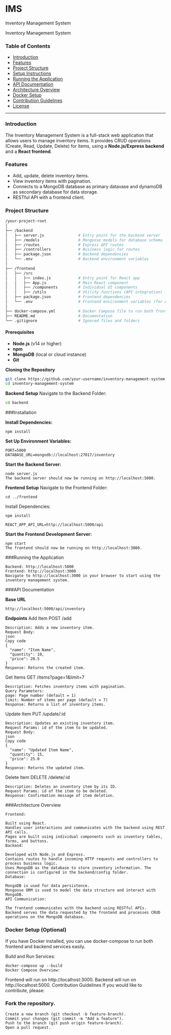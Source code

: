 
# IMS

Inventory Management System

Inventory Management System

### Table of Contents
- [Introduction](#introduction)
- [Features](#features)
- [Project Structure](#project-structure)
- [Setup Instructions](#setup-instructions)
- [Running the Application](#running-the-application)
- [API Documentation](#api-documentation)
- [Architecture Overview](#architecture-overview)
- [Docker Setup](#docker-setup-optional)
- [Contribution Guidelines](#contribution-guidelines)
- [License](#license)

---

### Introduction

The Inventory Management System is a full-stack web application that allows users to manage inventory items. It provides CRUD operations (Create, Read, Update, Delete) for items, using a **Node.js/Express backend** and a **React frontend**.

### Features

- Add, update, delete inventory items.
- View inventory items with pagination.
- Connects to a MongoDB database as primary datavase and dynamoDB as secondary database for data storage.
- RESTful API with a frontend client.

### Project Structure

```bash 
/your-project-root
│
├── /backend
│   ├── server.js               # Entry point for the backend server
│   ├── /models                 # Mongoose models for database schema
│   ├── /routes                 # Express API routes
│   ├── /controllers            # Business logic for routes
│   ├── package.json            # Backend dependencies
│   └── .env                    # Backend environment variables
│
├── /frontend
│   ├── /src
│   │   ├── index.js            # Entry point for React app
│   │   ├── App.js              # Main React component
│   │   ├── /components         # Individual UI components
│   │   ├── /utils              # Utility functions (API integration)
│   ├── package.json            # Frontend dependencies
│   └── .env                    # Frontend environment variables (for API URLs)
│
├── docker-compose.yml          # Docker Compose file to run both frontend and backend
├── README.md                   # Documentation
└── .gitignore                  # Ignored files and folders

```

#### Prerequisites
- **Node.js** (v14 or higher)
- **npm** 
- **MongoDB** (local or cloud instance)
- **Git**

**Cloning the Repository**

``` bash
git clone https://github.com/your-username/inventory-management-system.git
cd inventory-management-system
```

**Backend Setup**
Navigate to the Backend Folder:

```bash
cd backend
```
###Installation

**Install Dependencies:**
```
npm install
```

**Set Up Environment Variables:**
```
PORT=5000
DATABASE_URL=mongodb://localhost:27017/inventory
```

**Start the Backend Server:**
```
node server.js
The backend server should now be running on http://localhost:5000.
```

**Frontend Setup**
Navigate to the Frontend Folder:
```
cd ../frontend
```

Install Dependencies:
```
npm install

REACT_APP_API_URL=http://localhost:5000/api
```

**Start the Frontend Development Server:**
```
npm start
The frontend should now be running on http://localhost:3000.
```

###Running the Application
```
Backend: http://localhost:5000
Frontend: http://localhost:3000
Navigate to http://localhost:3000 in your browser to start using the inventory management system.
```

###API Documentation

**Base URL**
```
http://localhost:5000/api/inventory
```

**Endpoints**
Add Item
POST /add
```
Description: Adds a new inventory item.
Request Body:
json
Copy code
{
  "name": "Item Name",
  "quantity": 10,
  "price": 20.5
}
Response: Returns the created item.
```

Get Items
GET /items?page=1&limit=7
```
Description: Fetches inventory items with pagination.
Query Parameters:
page: Page number (default = 1)
limit: Number of items per page (default = 7)
Response: Returns a list of inventory items.
```

Update Item
PUT /update/:id
```
Description: Updates an existing inventory item.
Request Params: id of the item to be updated.
Request Body:
json
Copy code
{
  "name": "Updated Item Name",
  "quantity": 15,
  "price": 25.0
}
Response: Returns the updated item.
```

Delete Item
DELETE /delete/:id
```
Description: Deletes an inventory item by its ID.
Request Params: id of the item to be deleted.
Response: Confirmation message of item deletion.

```

###Architecture Overview
```
Frontend:

Built using React.
Handles user interactions and communicates with the backend using REST API calls.
Pages are built using individual components such as inventory tables, forms, and buttons.
Backend:

Developed with Node.js and Express.
Contains routes to handle incoming HTTP requests and controllers to process business logic.
Uses MongoDB as the database to store inventory information. The connection is configured in the backend/config folder.
Database:

MongoDB is used for data persistence.
Mongoose ORM is used to model the data structure and interact with MongoDB.
API Communication:

The frontend communicates with the backend using RESTful APIs.
Backend serves the data requested by the frontend and processes CRUD operations on the MongoDB database.
```

### Docker Setup (Optional)
If you have Docker installed, you can use docker-compose to run both frontend and backend services easily.

Build and Run Services:
```
docker-compose up --build
Docker Compose Overview:
```

Frontend will run on http://localhost:3000.
Backend will run on http://localhost:5000.
Contribution Guidelines
If you would like to contribute, please:

### Fork the repository.
```
Create a new branch (git checkout -b feature-branch).
Commit your changes (git commit -m "Add a feature").
Push to the branch (git push origin feature-branch).
Open a pull request.
```
